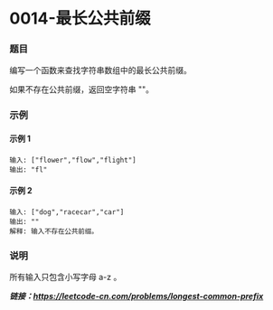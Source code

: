 # 0014-最长公共前缀

### 题目

编写一个函数来查找字符串数组中的最长公共前缀。

如果不存在公共前缀，返回空字符串 ""。

### 示例

#### 示例 1

    输入: ["flower","flow","flight"]
    输出: "fl"

#### 示例 2

    输入: ["dog","racecar","car"]
    输出: ""
    解释: 输入不存在公共前缀。

### 说明

所有输入只包含小写字母 a-z 。

***链接：https://leetcode-cn.com/problems/longest-common-prefix***